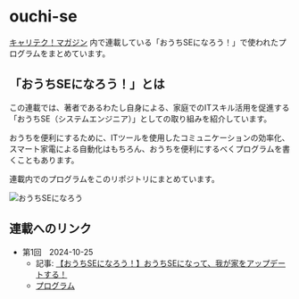 # ouchi-se
[キャリテク！マガジン](https://www.altx.co.jp/careetec/magazine/) 内で連載している「おうちSEになろう！」で使われたプログラムをまとめています。

## 「おうちSEになろう！」とは
この連載では、著者であるわたし自身による、家庭でのITスキル活用を促進する「おうちSE（システムエンジニア）」としての取り組みを紹介しています。

おうちを便利にするために、ITツールを使用したコミュニケーションの効率化、スマート家電による自動化はもちろん、おうちを便利にするべくプログラムを書くこともあります。

連載内でのプログラムをこのリポジトリにまとめています。

![おうちSEになろう](https://github.com/user-attachments/assets/13d4e47e-9e6c-4acc-8fdf-5df21f357354)

## 連載へのリンク
- 第1回　2024-10-25
  - 記事: [【おうちSEになろう！】おうちSEになって、我が家をアップデートする！](https://www.altx.co.jp/careetec/magazine/column/ikezawa-home-se1/)
  - [プログラム](/01)

